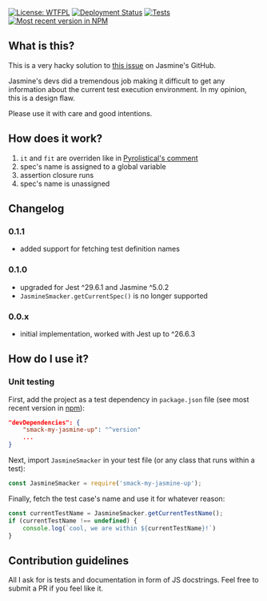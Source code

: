 [![License: WTFPL](https://img.shields.io/badge/License-WTFPL-red.svg)](http://www.wtfpl.net/txt/copying/)
[![Deployment Status](https://img.shields.io/github/workflow/status/Jezorko/smack-my-jasmine-up/Deploy%20to%20NPM?label=Deployment&logo=npm&logoColor=red)](https://github.com/Jezorko/smack-my-jasmine-up/actions/workflows/deploy.yml)
[![Tests](https://img.shields.io/github/workflow/status/Jezorko/smack-my-jasmine-up/Run%20all%20tests?label=Tests&logo=jest&logoColor=red)](https://github.com/Jezorko/smack-my-jasmine-up/actions/workflows/test.yml)
[![Most recent version in NPM](https://img.shields.io/npm/v/smack-my-jasmine-up.svg)](https://www.npmjs.com/package/smack-my-jasmine-up)

## What is this?
This is a very hacky solution to [this issue](https://github.com/jasmine/jasmine/issues/611) on Jasmine's GitHub.

Jasmine's devs did a tremendous job making it difficult to get any information about the current test execution environment.
In my opinion, this is a design flaw.

Please use it with care and good intentions.

## How does it work?

1. `it` and `fit` are overriden like in [Pyrolistical's comment](https://github.com/jasmine/jasmine/issues/611#issuecomment-363936493)
2. spec's name is assigned to a global variable
3. assertion closure runs
4. spec's name is unassigned

## Changelog

### 0.1.1

 * added support for fetching test definition names

### 0.1.0

 * upgraded for Jest ^29.6.1 and Jasmine ^5.0.2
 * `JasmineSmacker.getCurrentSpec()` is no longer supported

### 0.0.x

 * initial implementation, worked with Jest up to ^26.6.3

## How do I use it?

### Unit testing
First, add the project as a test dependency in `package.json` file (see most recent version in [npm](https://www.npmjs.com/package/smack-my-jasmine-up)):

```json
"devDependencies": {
    "smack-my-jasmine-up": "^version"
    ...
}
```

Next, import `JasmineSmacker` in your test file (or any class that runs within a test):

```javascript
const JasmineSmacker = require('smack-my-jasmine-up');
```

Finally, fetch the test case's name and use it for whatever reason:

```javascript
const currentTestName = JasmineSmacker.getCurrentTestName();
if (currentTestName !== undefined) {
    console.log(`cool, we are within ${currentTestName}!`)
}
```
 
## Contribution guidelines
All I ask for is tests and documentation in form of JS docstrings.
Feel free to submit a PR if you feel like it.
